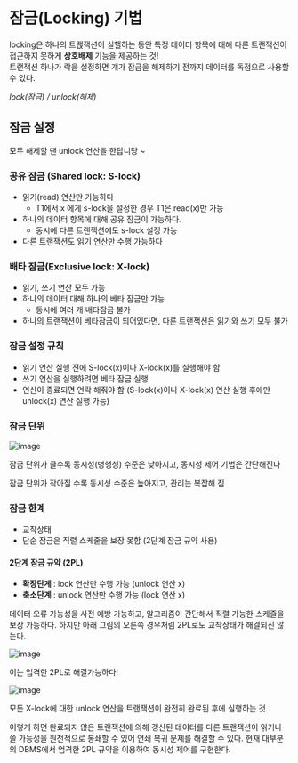 # 잠금(Locking) 기법

locking은 하나의 트랝잭션이 실핼하는 동안 특정 데이터 항목에 대해 다른 트랜잭션이 접근하지 못하게 **상호배제** 기능을 제공하는 것!<br>
트랜잭션 하나가 락을 설정하면 걔가 잠금을 해제하기 전까지 데이터를 독점으로 사용할 수 있다.

*lock(잠금) / unlock(해제)*

## 잠금 설정
모두 해제할 땐 unlock 연산을 한답니당 ~

### 공유 잠금 (Shared lock: S-lock)
- 읽기(read) 연산만 가능하다
  - T1에서 x 에게 s-lock을 설정한 경우 T1은 read(x)만 가능
- 하나의 데이터 항목에 대해 공유 잠금이 가능하다.
  - 동시에 다른 트랜잭션에도 s-lock 설정 가능
- 다른 트랜잭션도 읽기 연산만 수행 가능하다

### 배타 잠금(Exclusive lock: X-lock)
- 읽기, 쓰기 연산 모두 가능
- 하나의 데이터 대해 하나의 베타 잠금만 가능
  - 동시에 여러 개 배타잠금 불가
- 하나의 트랜잭션이 베타잠금이 되어있다면, 다른 트랜잭션은 읽기와 쓰기 모두 불가

### 잠금 설정 규칙
- 읽기 연산 실행 전에 S-lock(x)이나 X-lock(x)를 실행해야 함
- 쓰기 연산을 실행하려면 베타 잠금 실행
- 연산이 종료되면 언락 해줘야 함 (S-lock(x)이나 X-lock(x) 연산 실행 후에만 unlock(x) 연산 실행 가능)

### 잠금 단위 
![image](https://github.com/lliimm318/interview/assets/66578746/2cd3f55f-0638-4cc2-8e4c-54edc0ad5d7c)

잠금 단위가 클수록 동시성(병행성) 수준은 낮아지고, 동시성 제어 기법은 간단해진다

잠금 단위가 작아질 수록 동시성 수준은 높아지고, 관리는 복잡해 짐

### 잠금 한계
- 교착상태
- 단순 잠금은 직렬 스케줄을 보장 못함 (2단계 잠금 규약 사용)

#### 2단계 잠금 규약 (2PL)
- **확장단계** : lock 연산만 수행 가능 (unlock 연산 x)
- **축소단계** : unlock 연산만 수행 가능 (lock 연산 x)

데이터 오류 가능성을 사전 예방 가능하고, 알고리즘이 간단해서 직렬 가능한 스케줄을 보장 가능하다. 하지만 아래 그림의 오른쪽 경우처럼 2PL로도 교착상태가 해결되진 않는다.

![image](https://github.com/lliimm318/interview/assets/66578746/9a946fa1-70ec-4219-aee6-fb96856661cd)

이는 업격한 2PL로 해결가능하다!

![image](https://github.com/lliimm318/interview/assets/66578746/df78f166-3a71-4dc6-9480-b5485f1996a6)

모든 X-lock에 대한 unlock 연산을 트랜잭션이 완전히 완료된 후에 실행하는 것

이렇게 하면 완료되지 않은 트랜잭션에 의해 갱신된 데이터를 다른 트랜잭션이 읽거나 쓸 가능성을 원천적으로 봉쇄할 수 있어 연쇄 복귀 문제를 해결할 수 있다.
현재 대부분의 DBMS에서 엄격한 2PL 규약을 이용하여 동시성 제어를 구현한다. 
